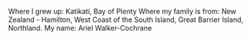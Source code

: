 Where I grew up: Katikati, Bay of Plenty
Where my family is from: New Zealand - Hamilton, West Coast of the South Island, Great Barrier Island, Northland.
My name: Ariel Walker-Cochrane